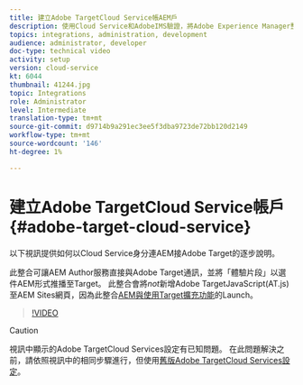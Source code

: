 ```yaml
---
title: 建立Adobe TargetCloud Service帳AEM戶
description: 使用Cloud Service和AdobeIMS驗證，將Adobe Experience Manager整合為與Adobe Target的Cloud Service。
topics: integrations, administration, development
audience: administrator, developer
doc-type: technical video
activity: setup
version: cloud-service
kt: 6044
thumbnail: 41244.jpg
topic: Integrations
role: Administrator
level: Intermediate
translation-type: tm+mt
source-git-commit: d9714b9a291ec3ee5f3dba9723de72bb120d2149
workflow-type: tm+mt
source-wordcount: '146'
ht-degree: 1%

---
```



# 建立Adobe TargetCloud Service帳戶{#adobe-target-cloud-service}

以下視訊提供如何以Cloud Service身分連AEM接Adobe Target的逐步說明。

此整合可讓AEM Author服務直接與Adobe Target通訊，並將「體驗片段」以選件AEM形式推播至Target。  此整合會將&#x200B;*not*&#x200B;新增Adobe TargetJavaScript(AT.js)至AEM Sites網頁，因為此整合[AEM與使用Target擴充功能](../experience-platform-launch/connect-aem-launch-adobe-io.md)的Launch。

>[!VIDEO](https://video.tv.adobe.com/v/41244?quality=12&learn=on)

>[!CAUTION]
>
>視訊中顯示的Adobe TargetCloud Services設定有已知問題。 在此問題解決之前，請依照視訊中的相同步驟進行，但使用[舊版Adobe TargetCloud Services設定](https://docs.adobe.com/content/help/en/experience-manager-learn/aem-target-tutorial/aem-target-implementation/using-aem-cloud-services.html)。

